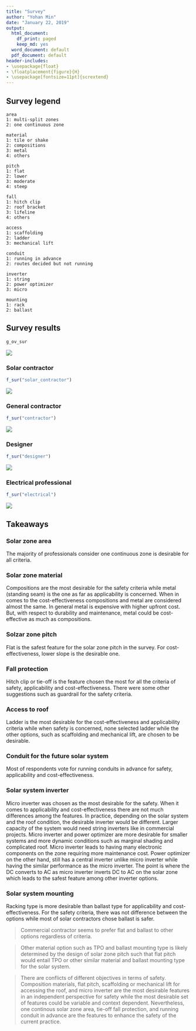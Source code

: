 ```yaml
---
title: "Survey"
author: "Yohan Min"
date: "January 22, 2019"
output:
  html_document:
    df_print: paged
    keep_md: yes
  word_document: default
  pdf_document: default
header-includes:
- \usepackage{float}
- \floatplacement{figure}{H}
- \usepackage[fontsize=11pt]{scrextend}
---
```




## Survey legend

```
area
1: multi-split zones
2: one continuous zone

material
1: tile or shake
2: compositions
3: metal
4: others

pitch
1: flat
2: lower
3: moderate
4: steep

fall
1: hitch clip
2: roof bracket
3: lifeline
4: others

access
1: scaffolding
2: ladder
3: mechanical lift

conduit
1: running in advance
2: routes decided but not running

inverter
1: string
2: power optimizer
3: micro

mounting
1: rack
2: ballast
```

## Survey results


```r
g_ov_sur
```

![](survey_files/figure-html/unnamed-chunk-1-1.png)<!-- -->


### Solar contractor


```r
f_sur("solar_contractor")
```

![](survey_files/figure-html/unnamed-chunk-2-1.png)<!-- -->


### General contractor


```r
f_sur("contractor")
```

![](survey_files/figure-html/unnamed-chunk-3-1.png)<!-- -->


### Designer


```r
f_sur("designer")
```

![](survey_files/figure-html/unnamed-chunk-4-1.png)<!-- -->


### Electrical professional

```r
f_sur("electrical")
```

![](survey_files/figure-html/unnamed-chunk-5-1.png)<!-- -->


## Takeaways

### Solar zone area

The majority of professionals consider one continuous zone is desirable for all criteria.

### Solar zone material

Compositions are the most desirable for the safety criteria while metal (standing seam) is the one as far as applicability is concerned. When in comes to the cost-effectiveness compositions and metal are considered almost the same. In general metal is expensive with higher upfront cost. But, with respect to durability and maintenance, metal could be cost-effective as much as compositions.

### Solzar zone pitch

Flat is the safest feature for the solar zone pitch in the survey. For cost-effectiveness, lower slope is the desirable one.

### Fall protection

Hitch clip or tie-off is the feature chosen the most for all the criteria of safety, applicability and cost-effectiveness. There were some other suggestions such as guardrail for the safety criteria.

### Access to roof

Ladder is the most desirable for the cost-effectiveness and applicability criteria while when safety is concerned, none selected ladder while the other options, such as scaffolding and mechanical lift, are chosen to be desirable.

### Conduit for the future solar system

Most of respondents vote for running conduits in advance for safety, applicability and cost-effectiveness.

### Solar system inverter

Micro inverter was chosen as the most desirable for the safety. When it comes to applicability and cost-effectiveness there are not much differences among the features. In practice, depending on the solar system and the roof condition, the desirable inverter would be different. Larger capacity of the system would need string inverters like in commercial projects. Micro inverter and power optimizer are more desirable for smaller systems and more dynamic conditions such as marginal shading and complicated roof. Micro inverter leads to having many electronic components on the zone requiring more maintenance cost. Power optimizer on the other hand, still has a central inverter unlike micro inverter while having the similar performance as the micro inverter. The point is where the DC converts to AC as micro inverter inverts DC to AC on the solar zone which leads to the safest feature among other inverter options.

### Solar system mounting

Racking type is more desirable than ballast type for applicability and cost-effectiveness. For the safety criteria, there was not difference between the options while most of solar contractors chose ballast is safer.

> Commercial contractor seems to prefer flat and ballast to other options regardless of criteria.

> Other material option such as TPO and ballast mounting type is likely determined by the design of solar zone pitch such that flat pitch would entail TPO or other similar material and ballast mounting type for the solar system.

> There are conflicts of different objectives in terms of safety. Composition materials, flat pitch, scaffolding or mechanical lift for accessing the roof, and micro inverter are the most desirable features in an independent perspective for safety while the most desirable set of features could be variable and context dependent. Nevertheless, one continous solar zone area, tie-off fall protection, and running conduit in advance are the features to enhance the safety of the current practice. 


